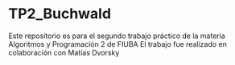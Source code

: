 # TP2_Buchwald
Este repositorio es para el segundo trabajo práctico de la materia Algoritmos y Programación 2 de FIUBA
El trabajo fue realizado en colaboración con Matías Dvorsky
